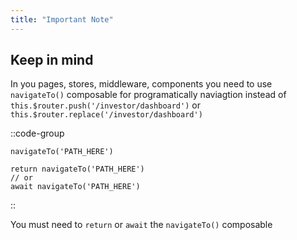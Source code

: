 ```yaml
---
title: "Important Note"
---
```


## Keep in mind

In you pages, stores, middleware, components you need to use `navigateTo()` composable for programatically naviagtion instead of `this.$router.push('/investor/dashboard')` or `this.$router.replace('/investor/dashboard')`

::code-group
```js[Not Work]
navigateTo('PATH_HERE')
```
```js[100% Work]
return navigateTo('PATH_HERE')
// or
await navigateTo('PATH_HERE')
```
::

You must need to `return` or `await` the `navigateTo()` composable

##

